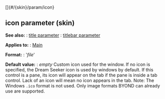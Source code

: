 []{#/{skin}/param/icon}
  ## icon parameter (skin)
  **See also:**
  :   [title parameter](ref/%7Bskin%7D/param/title)
  :   [titlebar parameter](ref/%7Bskin%7D/param/titlebar)
  <!-- -->
  **Applies to:**
  :   [Main](ref/%7Bskin%7D/control/main)
  <!-- -->
  **Format:**
  :   \'*file*\'
  <!-- -->
  **Default value:**
  :   *empty*
  Custom icon used for the window. If no icon is specified, the Dream
  Seeker icon is used by windows by default.
  If this control is a pane, its icon will appear on the tab if the pane
  is inside a tab control. Lack of an icon will mean no icon appears in
  the tab.
  Note: The Windows `.ico` format is not used. Only image formats BYOND
  can already use are supported.